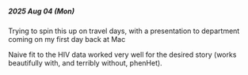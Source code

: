 
##### 2025 Aug 04 (Mon)

Trying to spin this up on travel days, with a presentation to department coming on my first day back at Mac

Naive fit to the HIV data worked very well for the desired story (works beautifully with, and terribly without, phenHet).
